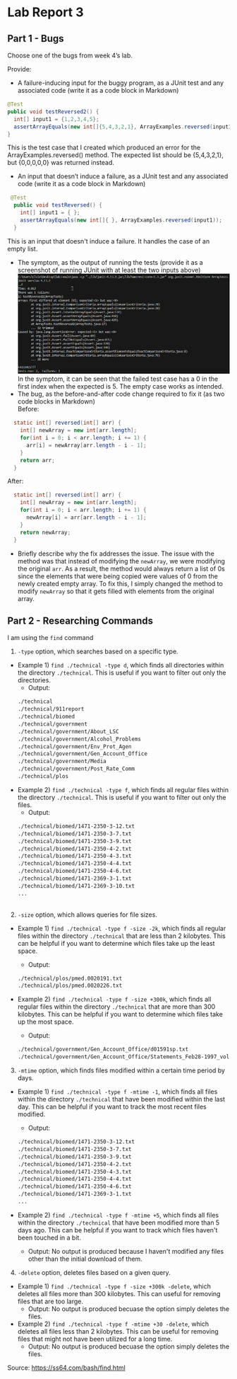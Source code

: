 # Lab Report 3

## Part 1 - Bugs
Choose one of the bugs from week 4’s lab.

Provide:
- A failure-inducing input for the buggy program, as a JUnit test and any associated code (write it as a code block in Markdown)
```java
@Test
public void testReversed2() {
  int[] input1 = {1,2,3,4,5};
  assertArrayEquals(new int[]{5,4,3,2,1}, ArrayExamples.reversed(input1));
}
```
This is the test case that I created which produced an error for the ArrayExamples.reversed() method. The expected list should be {5,4,3,2,1}, but {0,0,0,0,0} was returned instead. 

- An input that doesn’t induce a failure, as a JUnit test and any associated code (write it as a code block in Markdown)
```java
 @Test
  public void testReversed() {
    int[] input1 = { };
    assertArrayEquals(new int[]{ }, ArrayExamples.reversed(input1));
  }
```
This is an input that doesn't induce a failure. It handles the case of an empty list. 
- The symptom, as the output of running the tests (provide it as a screenshot of running JUnit with at least the two inputs above)  
![Image](lab3_failures.png)  
In the symptom, it can be seen that the failed test case has a 0 in the first index when the expected is 5. The empty case works as intended.
- The bug, as the before-and-after code change required to fix it (as two code blocks in Markdown)  
Before:
```java
  static int[] reversed(int[] arr) {
    int[] newArray = new int[arr.length];
    for(int i = 0; i < arr.length; i += 1) {
      arr[i] = newArray[arr.length - i - 1];
    }
    return arr;
  }
```
After:
```java
  static int[] reversed(int[] arr) {
    int[] newArray = new int[arr.length];
    for(int i = 0; i < arr.length; i += 1) {
      newArray[i] = arr[arr.length - i - 1];
    }
    return newArray;
  }
```
- Briefly describe why the fix addresses the issue.
The issue with the method was that instead of modifying the `newArray`, we were modifying the original `arr`. As a result, the method would always return a list of 0s since the elements that were being copied were values of 0 from the newly created empty array. To fix this, I simply changed the method to modify `newArray` so that it gets filled with elements from the original array. 

## Part 2 - Researching Commands
I am using the `find` command
1. `-type` option, which searches based on a specific type. 
  - Example 1) `find ./technical -type d`, which finds all directories within the directory `./technical`. This is useful if you want to filter out only the directories. 
      - Output:
      ```bash
      ./technical
      ./technical/911report
      ./technical/biomed
      ./technical/government
      ./technical/government/About_LSC
      ./technical/government/Alcohol_Problems
      ./technical/government/Env_Prot_Agen
      ./technical/government/Gen_Account_Office
      ./technical/government/Media
      ./technical/government/Post_Rate_Comm
      ./technical/plos
      ```
  - Example 2) `find ./technical -type f`, which finds all regular files within the directory `./technical`. This is useful if you want to filter out only the files. 
      - Output:
      ```bash
      ./technical/biomed/1471-2350-3-12.txt
      ./technical/biomed/1471-2350-3-7.txt
      ./technical/biomed/1471-2350-3-9.txt
      ./technical/biomed/1471-2350-4-2.txt
      ./technical/biomed/1471-2350-4-3.txt
      ./technical/biomed/1471-2350-4-4.txt
      ./technical/biomed/1471-2350-4-6.txt
      ./technical/biomed/1471-2369-3-1.txt
      ./technical/biomed/1471-2369-3-10.txt
      ...
        

2. `-size` option, which allows queries for file sizes. 
  - Example 1) `find ./technical -type f -size -2k`, which finds all regular files within the directory `./technical` that are less than 2 kilobytes. This can be helpful if you want to determine which files take up the least space.
      - Output:
      ```bash
      ./technical/plos/pmed.0020191.txt
      ./technical/plos/pmed.0020226.txt
      ```
      
  - Example 2) `find ./technical -type f -size +300k`, which finds all regular files within the directory `./technical` that are more than 300 kilobytes. This can be helpful if you want to determine which files take up the most space.
      - Output:
      ```bash
      ./technical/government/Gen_Account_Office/d01591sp.txt
      ./technical/government/Gen_Account_Office/Statements_Feb28-1997_volume.txt
      ```
3. `-mtime` option, which finds files modified within a certain time period by days.
  - Example 1) `find ./technical -type f -mtime -1`, which finds all files within the directory `./technical` that have been modified within the last day. This can be helpful if you want to track the most recent files modified.
      - Output:
      ```bash
      ./technical/biomed/1471-2350-3-12.txt
      ./technical/biomed/1471-2350-3-7.txt
      ./technical/biomed/1471-2350-3-9.txt
      ./technical/biomed/1471-2350-4-2.txt
      ./technical/biomed/1471-2350-4-3.txt
      ./technical/biomed/1471-2350-4-4.txt
      ./technical/biomed/1471-2350-4-6.txt
      ./technical/biomed/1471-2369-3-1.txt
      ...
      ```
      
  - Example 2) `find ./technical -type f -mtime +5`, which finds all files within the directory `./technical` that have been modified more than 5 days ago. This can be helpful if you want to track which files haven't been touched in a bit.
      - Output: No output is produced because I haven't modified any files other than the initial download of them. 
4. `-delete` option, deletes files based on a given query.
  - Example 1) `find ./technical -type f -size +300k -delete`, which deletes all files more than 300 kilobytes. This can useful for removing files that are too large. 
      - Output: No output is produced becuase the option simply deletes the files. 
  - Example 2) `find ./technical -type f -mtime +30 -delete`, which deletes all files less than 2 kilobytes. This can be useful for removing files that might not have been utilized for a long time.
      - Output: No output is produced becuase the option simply deletes the files. 

Source: https://ss64.com/bash/find.html
